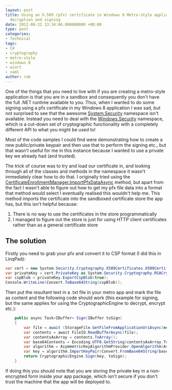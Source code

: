 ```yaml
---
layout: post
title: Using an X.509 (pfx) certificate in Windows 8 Metro-style application for encryption,
  decryption and signing
date: 2012-08-22 13:34:04.000000000 +08:00
type: post
categories:
- Technical
tags:
- C#
- cryptography
- metro-style
- windows 8
- winrt
- xaml
author: rob
---
```



One of the things that you need to live with if you are creating a metro-style application is that you are in a sandbox and consequently you don't have the full .NET runtime available to you. Thus, when I wanted to do some signing using a pfx certificate in my Windows 8 application I was sad, but not surprised to see that the awesome [System.Security](http://msdn.microsoft.com/en-us/library/system.security.aspx) namespace isn't available. Instead you need to deal with the [Windows.Security](http://msdn.microsoft.com/en-us/library/windows/apps/windows.security.cryptography.core) namespace, which is a cut-down set of cryptographic functionality with a completely different API to what you might be used to!



Most of the code samples I could find were demonstrating how to create a new public/private keypair and then use that to perform the signing etc., but that wasn't useful for me in this instance because I wanted to use a private key we already had (and trusted).



The trick of course was to try and load our certificate in, and looking through all of the classes and methods in the namespace it wasn't immediately clear how to do that. I originally tried using the [CertificateEnrollmentManager.ImportPfxDataAsync](http://msdn.microsoft.com/en-us/library/windows/apps/windows.security.cryptography.certificates.certificateenrollmentmanager.importpfxdataasync) method, but apart from the fact I wasn't able to figure out how to get my pfx file data into a format that method would select I eventually realised this wouldn't help me. This method imports the certificate into the sandboxed certificate store the app has, but this isn't helpful because:


1. There is no way to use the certificates in the store programmatically
2. I managed to figure out the store is just for using HTTP client certificates rather than as a general certificate store


## The solution


Firstly you need to grab your pfx and convert it to CSP format (I did this in LinqPad):



```csharp
var cert = new System.Security.Cryptography.X509Certificates.X509Certificate2(@"c:pathtomypfx_file.pfx", "password", System.Security.Cryptography.X509Certificates.X509KeyStorageFlags.Exportable);
var privateKey = cert.PrivateKey as System.Security.Cryptography.RSACryptoServiceProvider;
var cspBlob = privateKey.ExportCspBlob(true);
Console.WriteLine(Convert.ToBase64String(cspBlob));
```



Then put the resultant text in a .txt file in your metro app and mark the file as content and the following code should work (this example for signing, but the same applies for using the CryptographicEngine to decrypt, encrypt etc.):  


```csharp
    public async Task<IBuffer> Sign(IBuffer toSign)
    {
        var file = await (StorageFile.GetFileFromApplicationUriAsync(new Uri("ms-appx:///path/to/my/csp_key.txt")));
        var contents = await FileIO.ReadBufferAsync(file);
        var contentsAsArray = contents.ToArray();
        var base64Contents = Encoding.UTF8.GetString(contentsAsArray.ToArray(), 0, contentsAsArray.ToArray().Length);
        var algorithm = AsymmetricKeyAlgorithmProvider.OpenAlgorithm(AsymmetricAlgorithmNames.RsaSignPkcs1Sha1);
        var key = algorithm.ImportKeyPair(Convert.FromBase64String(base64Contents).AsBuffer(), CryptographicPrivateKeyBlobType.Capi1PrivateKey);
        return CryptographicEngine.Sign(key, toSign);
    }
```



If doing this you should note that you are storing the private key in a non-encrypted form inside your app package, which isn't secure if you don't trust the machine that the app will be deployed to.

